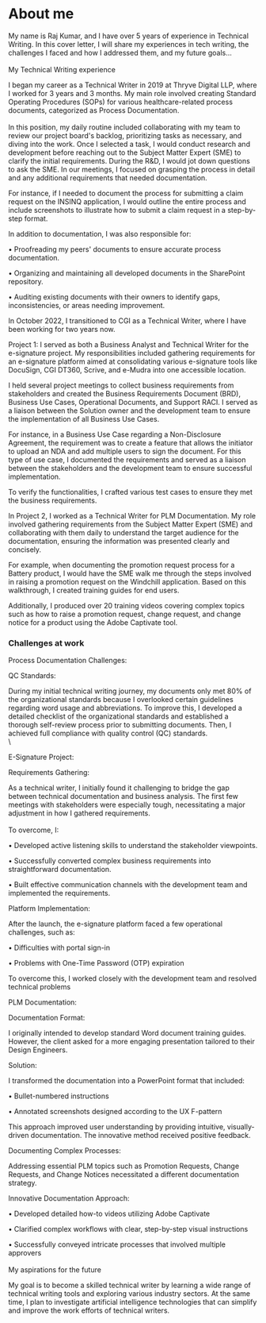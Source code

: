 # About me

My name is Raj Kumar, and I have over 5 years of experience in Technical Writing. In this cover letter, I will share my experiences in tech writing, the challenges I faced and how I addressed them, and my future goals…\
\
My Technical Writing experience&#x20;

I began my career as a Technical Writer in 2019 at Thryve Digital LLP, where I worked for 3 years and 3 months. My main role involved creating Standard Operating Procedures (SOPs) for various healthcare-related process documents, categorized as Process Documentation.\
\
In this position, my daily routine included collaborating with my team to review our project board's backlog, prioritizing tasks as necessary, and diving into the work. Once I selected a task, I would conduct research and development before reaching out to the Subject Matter Expert (SME) to clarify the initial requirements. During the R\&D, I would jot down questions to ask the SME. In our meetings, I focused on grasping the process in detail and any additional requirements that needed documentation.

For instance, if I needed to document the process for submitting a claim request on the INSINQ application, I would outline the entire process and include screenshots to illustrate how to submit a claim request in a step-by-step format.

In addition to documentation, I was also responsible for:

•        Proofreading my peers' documents to ensure accurate process documentation.

•        Organizing and maintaining all developed documents in the SharePoint repository.

•        Auditing existing documents with their owners to identify gaps, inconsistencies, or areas needing improvement.

In October 2022, I transitioned to CGI as a Technical Writer, where I have been working for two years now.

Project 1: I served as both a Business Analyst and Technical Writer for the e-signature project. My responsibilities included gathering requirements for an e-signature platform aimed at consolidating various e-signature tools like DocuSign, CGI DT360, Scrive, and e-Mudra into one accessible location.

I held several project meetings to collect business requirements from stakeholders and created the Business Requirements Document (BRD), Business Use Cases, Operational Documents, and Support RACI. I served as a liaison between the Solution owner and the development team to ensure the implementation of all Business Use Cases.

For instance, in a Business Use Case regarding a Non-Disclosure Agreement, the requirement was to create a feature that allows the initiator to upload an NDA and add multiple users to sign the document. For this type of use case, I documented the requirements and served as a liaison between the stakeholders and the development team to ensure successful implementation.

To verify the functionalities, I crafted various test cases to ensure they met the business requirements.

In Project 2, I worked as a Technical Writer for PLM Documentation. My role involved gathering requirements from the Subject Matter Expert (SME) and collaborating with them daily to understand the target audience for the documentation, ensuring the information was presented clearly and concisely.

For example, when documenting the promotion request process for a Battery product, I would have the SME walk me through the steps involved in raising a promotion request on the Windchill application. Based on this walkthrough, I created training guides for end users.

Additionally, I produced over 20 training videos covering complex topics such as how to raise a promotion request, change request, and change notice for a product using the Adobe Captivate tool.

### Challenges at work

Process Documentation Challenges:

QC Standards:

During my initial technical writing journey, my documents only met 80% of the organizational standards because I overlooked certain guidelines regarding word usage and abbreviations. To improve this, I developed a detailed checklist of the organizational standards and established a thorough self-review process prior to submitting documents. Then, I achieved full compliance with quality control (QC) standards.\
\


E-Signature Project:

Requirements Gathering:

As a technical writer, I initially found it challenging to bridge the gap between technical documentation and business analysis. The first few meetings with stakeholders were especially tough, necessitating a major adjustment in how I gathered requirements.\
\
To overcome, I:

•        Developed active listening skills to understand the stakeholder viewpoints.

•        Successfully converted complex business requirements into straightforward documentation.

•        Built effective communication channels with the development team and implemented the requirements.

Platform Implementation:

After the launch, the e-signature platform faced a few operational challenges, such as:

•        Difficulties with portal sign-in

•        Problems with One-Time Password (OTP) expiration

To overcome this, I worked closely with the development team and resolved technical problems

PLM Documentation:

Documentation Format:

I originally intended to develop standard Word document training guides. However, the client asked for a more engaging presentation tailored to their Design Engineers.

Solution:

I transformed the documentation into a PowerPoint format that included:

•        Bullet-numbered instructions

•        Annotated screenshots designed according to the UX F-pattern

This approach improved user understanding by providing intuitive, visually-driven documentation. The innovative method received positive feedback.

Documenting Complex Processes:

Addressing essential PLM topics such as Promotion Requests, Change Requests, and Change Notices necessitated a different documentation strategy.

Innovative Documentation Approach:

•        Developed detailed how-to videos utilizing Adobe Captivate

•        Clarified complex workflows with clear, step-by-step visual instructions

•        Successfully conveyed intricate processes that involved multiple approvers\
\
My aspirations for the future

My goal is to become a skilled technical writer by learning a wide range of technical writing tools and exploring various industry sectors. At the same time, I plan to investigate artificial intelligence technologies that can simplify and improve the work efforts of technical writers.

&#x20;
